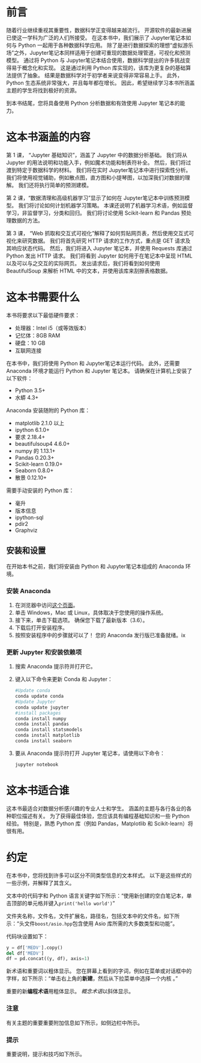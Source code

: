 # 前言

随着行业继续重视其重要性，数据科学正变得越来越流行。 开源软件的最新进展已使这一学科为广泛的人们所接受。 在这本书中，我们展示了 Jupyter笔记本如何与 Python 一起用于各种数据科学应用。 除了是进行数据探索的理想“虚拟游乐场”之外，Jupyter笔记本同样适用于创建可重现的数据处理管道，可视化和预测模型。 通过将 Python 与 Jupyter笔记本结合使用，数据科学提出的许多挑战变得易于概念化和实现。 这是通过利用 Python 库实现的，该库为更复杂的基础算法提供了抽象。 结果是数据科学对于初学者来说变得非常容易上手。 此外，Python 生态系统非常强大，并且每年都在增长。 因此，希望继续学习本书所涵盖主题的学生将找到极好的资源。

到本书结尾，您将具备使用 Python 分析数据和有效使用 Jupyter 笔记本的能力。

# 这本书涵盖的内容

第 1 课， “Jupyter 基础知识”，涵盖了 Jupyter 中的数据分析基础。 我们将从 Jupyter 的用法说明和功能入手，例如魔术功能和制表符补全。 然后，我们将过渡到特定于数据科学的材料。 我们将在实时 Jupyter笔记本中进行探索性分析。 我们将使用视觉辅助，例如散点图，直方图和小提琴图，以加深我们对数据的理解。 我们还将执行简单的预测建模。

第 2 课，“数据清理和高级机器学习”显示了如何在 Jupyter笔记本中训练预测模型。 我们将讨论如何计划机器学习策略。 本课还说明了机器学习术语，例如监督学习，非监督学习，分类和回归。 我们将讨论使用 Scikit-learn 和 Pandas 预处理数据的方法。

第 3 课， “Web 抓取和交互式可视化”解释了如何剪贴网页表，然后使用交互式可视化来研究数据。 我们将首先研究 HTTP 请求的工作方式，重点是 GET 请求及其响应状态代码。 然后，我们将进入 Jupyter 笔记本，并使用 Requests 库通过 Python 发出 HTTP 请求。 我们将看到 Jupyter 如何用于在笔记本中呈现 HTML 以及可以与之交互的实际网页。 发出请求后，我们将看到如何使用 BeautifulSoup 来解析 HTML 中的文本，并使用该库来刮擦表格数据。

# 这本书需要什么

本书将要求以下最低硬件要求：

*   处理器：Intel i5（或等效版本）
*   记忆体：8GB RAM
*   硬盘：10 GB
*   互联网连接

在本书中，我们将使用 Python 和 Jupyter笔记本运行代码。 此外，还需要 Anaconda 环境才能运行 Python 和 Jupyter 笔记本。 请确保在计算机上安装了以下软件：

*   Python 3.5+
*   水蟒 4.3+

Anaconda 安装随附的 Python 库：

*   matplotlib 2.1.0 以上
*   ipython 6.1.0+
*   要求 2.18.4+
*   beautifulsoup4 4.6.0+
*   numpy 的 1.13.1+
*   Pandas 0.20.3+
*   Scikit-learn 0.19.0+
*   Seaborn 0.8.0+
*   散景 0.12.10+

需要手动安装的 Python 库：

*   毫升
*   版本信息
*   ipython-sql
*   pdir2
*   Graphviz

## 安装和设置

在开始本书之前，我们将安装由 Python 和 Jupyter笔记本组成的 Anaconda 环境。

### 安装 Anaconda

1.  在浏览器中访问[这个页面](https://www.anaconda.com/download/)。
2.  单击 Windows，Mac 或 Linux，具体取决于您使用的操作系统。
3.  接下来，单击下载选项。 确保您下载了最新版本（3.6）。
4.  下载后打开安装程序。
5.  按照安装程序中的步骤就可以了！ 您的 Anaconda 发行版已准备就绪。ix

### 更新 Jupyter 和安装依赖项

1.  搜索 Anaconda 提示符并打开它。
2.  键入以下命令来更新 Conda 和 Jupyter：

    ```py
    #Update conda
    conda update conda
    #Update Jupyter
    conda update jupyter
    #install packages
    conda install numpy
    conda install pandas
    conda install statsmodels
    conda install matplotlib
    conda install seaborn
    ```

3.  要从 Anaconda 提示符打开 Jupyter 笔记本，请使用以下命令：

    ```py
    jupyter notebook
    ```

# 这本书适合谁

这本书最适合对数据分析感兴趣的专业人士和学生。 涵盖的主题与各行各业的各种职位描述有关。 为了获得最佳体验，您应该具有编程基础知识和一些 Python 经验。 特别是，熟悉 Python 库（例如 Pandas，Matplotlib 和 Scikit-learn）将很有用。

# 约定

在本书中，您将找到许多可以区分不同类型信息的文本样式。 以下是这些样式的一些示例，并解释了其含义。

文本中的代码字和 Python 语言关键字如下所示：“使用新创建的空白笔记本，单击顶部的单元格并键入`print('hello world')`”

文件夹名称，文件名，文件扩展名，路径名，包括文本中的文件名，如下所示：“头文件`boost/asio.hpp`包含使用 Asio 库所需的大多数类型和功能”。

代码块设置如下：

```py
y = df['MEDV'].copy()
del df['MEDV']
df = pd.concat((y, df), axis=1)
```

新术语和重要词以粗体显示。 您在屏幕上看到的字词，例如在菜单或对话框中的字样，如下所示：“单击右上角的**新建**，然后从下拉菜单中选择一个内核 。”

重要的新**编程术语**用粗体显示。 *概念术语*以斜体显示。

### 注意

有关主题的重要重要附加信息如下所示，如侧边栏中所示。

### 提示

重要说明，提示和技巧如下所示。

